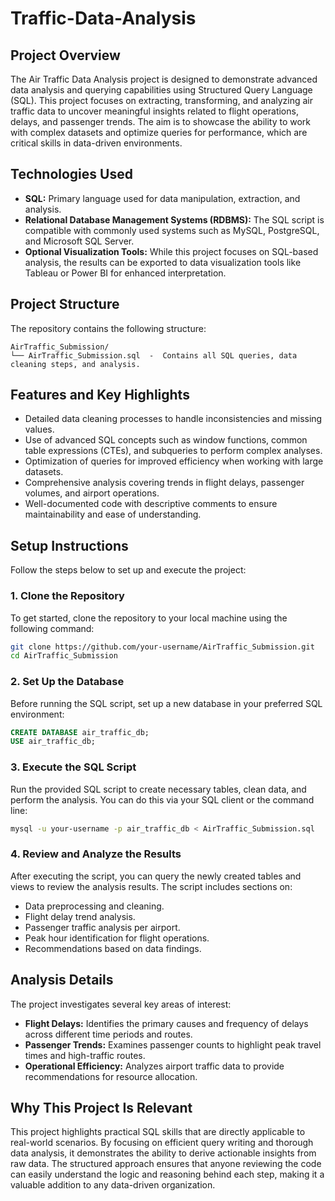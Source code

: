# Traffic-Data-Analysis


## Project Overview
The Air Traffic Data Analysis project is designed to demonstrate advanced data analysis and querying capabilities using Structured Query Language (SQL). This project focuses on extracting, transforming, and analyzing air traffic data to uncover meaningful insights related to flight operations, delays, and passenger trends. The aim is to showcase the ability to work with complex datasets and optimize queries for performance, which are critical skills in data-driven environments.

## Technologies Used
- **SQL:** Primary language used for data manipulation, extraction, and analysis.
- **Relational Database Management Systems (RDBMS):** The SQL script is compatible with commonly used systems such as MySQL, PostgreSQL, and Microsoft SQL Server.
- **Optional Visualization Tools:** While this project focuses on SQL-based analysis, the results can be exported to data visualization tools like Tableau or Power BI for enhanced interpretation.

## Project Structure
The repository contains the following structure:

```
AirTraffic_Submission/
└── AirTraffic_Submission.sql  -  Contains all SQL queries, data cleaning steps, and analysis.
```

## Features and Key Highlights
- Detailed data cleaning processes to handle inconsistencies and missing values.
- Use of advanced SQL concepts such as window functions, common table expressions (CTEs), and subqueries to perform complex analyses.
- Optimization of queries for improved efficiency when working with large datasets.
- Comprehensive analysis covering trends in flight delays, passenger volumes, and airport operations.
- Well-documented code with descriptive comments to ensure maintainability and ease of understanding.

## Setup Instructions
Follow the steps below to set up and execute the project:

### 1. Clone the Repository
To get started, clone the repository to your local machine using the following command:

```bash
git clone https://github.com/your-username/AirTraffic_Submission.git
cd AirTraffic_Submission
```

### 2. Set Up the Database
Before running the SQL script, set up a new database in your preferred SQL environment:

```sql
CREATE DATABASE air_traffic_db;
USE air_traffic_db;
```

### 3. Execute the SQL Script
Run the provided SQL script to create necessary tables, clean data, and perform the analysis. You can do this via your SQL client or the command line:

```bash
mysql -u your-username -p air_traffic_db < AirTraffic_Submission.sql
```

### 4. Review and Analyze the Results
After executing the script, you can query the newly created tables and views to review the analysis results. The script includes sections on:
- Data preprocessing and cleaning.
- Flight delay trend analysis.
- Passenger traffic analysis per airport.
- Peak hour identification for flight operations.
- Recommendations based on data findings.

## Analysis Details
The project investigates several key areas of interest:
- **Flight Delays:** Identifies the primary causes and frequency of delays across different time periods and routes.
- **Passenger Trends:** Examines passenger counts to highlight peak travel times and high-traffic routes.
- **Operational Efficiency:** Analyzes airport traffic data to provide recommendations for resource allocation.

## Why This Project Is Relevant
This project highlights practical SQL skills that are directly applicable to real-world scenarios. By focusing on efficient query writing and thorough data analysis, it demonstrates the ability to derive actionable insights from raw data. The structured approach ensures that anyone reviewing the code can easily understand the logic and reasoning behind each step, making it a valuable addition to any data-driven organization.



